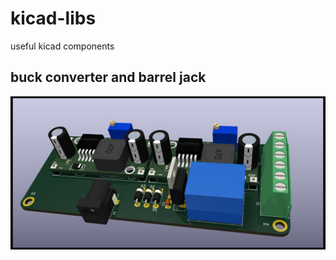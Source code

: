 # kicad-libs

useful kicad components

## buck converter and barrel jack

![power_supply](resources/power_supply_PCB_v1.0.png)
